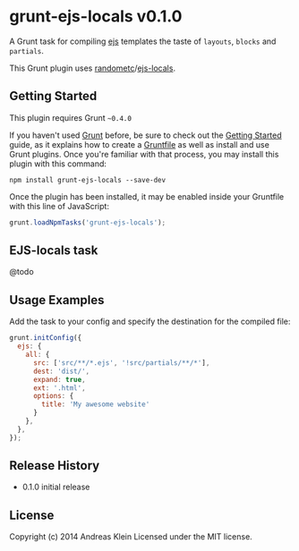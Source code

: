 # grunt-ejs-locals v0.1.0

A Grunt task for compiling [ejs](http://npmjs.org/package/ejs) templates the taste of `layouts`, `blocks` and `partials`.

This Grunt plugin uses [randometc](https://github.com/RandomEtc/ejs-locals)/[ejs-locals](https://github.com/RandomEtc/ejs-locals).

## Getting Started
This plugin requires Grunt `~0.4.0`

If you haven't used [Grunt](http://gruntjs.com/) before, be sure to check out the [Getting Started](http://gruntjs.com/getting-started) guide, as it explains how to create a [Gruntfile](http://gruntjs.com/sample-gruntfile) as well as install and use Grunt plugins. Once you're familiar with that process, you may install this plugin with this command:

```shell
npm install grunt-ejs-locals --save-dev
```

Once the plugin has been installed, it may be enabled inside your Gruntfile with this line of JavaScript:

```js
grunt.loadNpmTasks('grunt-ejs-locals');
```

## EJS-locals task

@todo

## Usage Examples

Add the task to your config and specify the destination for the compiled file:

```javascript
grunt.initConfig({
  ejs: {
    all: {
      src: ['src/**/*.ejs', '!src/partials/**/*'],
      dest: 'dist/',
      expand: true,
      ext: '.html',
      options: {
        title: 'My awesome website'
      }
    },
  },
});
```

## Release History

* 0.1.0 initial release

## License

Copyright (c) 2014 Andreas Klein
Licensed under the MIT license.
